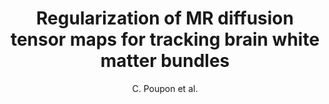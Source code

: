 ---
author: C. Poupon et al.
title: Regularization of MR diffusion tensor maps for tracking brain white matter bundles
year: 1998
type: book
booktitle: Lecture Notes in Computer Science (including subseries Lecture Notes in Artificial Intelligence and Lecture Notes in Bioinformatics)
---